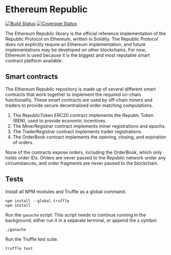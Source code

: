 # Ethereum Republic

[![Build Status](https://travis-ci.org/republicprotocol/eth-republic.svg?branch=branch%2Fcoverage)](https://travis-ci.org/republicprotocol/eth-republic)
[![Coverage Status](https://coveralls.io/repos/github/republicprotocol/eth-republic/badge.svg?branch=master)](https://coveralls.io/github/republicprotocol/eth-republic?branch=master)

The Ethereum Republic library is the official reference implementation of the Republic Protocol on Ethereum, written in Solidity. The Republic Protocol does not explicitly require an Ethereum implementation, and future implementations may be developed on other blockchains. For now, Ethereum is used because it is the biggest and most reputable smart contract platform available.

## Smart contracts

The Ethereum Republic repository is made up of several different smart contracts that work together to implement the required on-chain functionality. These smart contracts are used by off-chain miners and traders to provide secure decentralized order matching computations.

1. The RepublicToken ERC20 contract implements the Republc Token (REN), used to provide economic incentives.
2. The MinerRegistrar contract implements miner registrations and epochs.
3. The TraderRegistrar contract implements trader registrations.
4. The OrderBook contract implements the opening, closing, and expiration of orders.

None of the contracts expose orders, including the OrderBook, which only holds order IDs. Orders are never passed to the Republic network under any circumstances, and order fragments are never passed to the blockchain.

## Tests

Install all NPM modules and Truffle as a global command.

```
npm install --global truffle
npm install
```

Run the `ganache` script. This script needs to continue running in the background; either run it in a separate terminal, or append the `&` symbol.

```sh
./ganache
```

Run the Truffle test suite.

```sh
truffle test
```